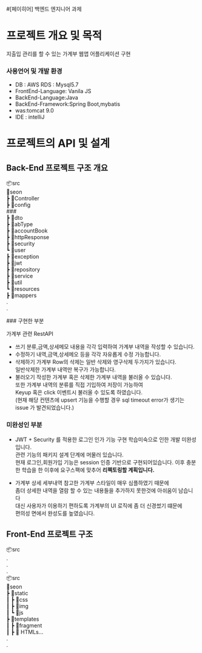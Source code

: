 #[페이히어] 백엔드 엔지니어 과제

# 프로젝트 개요 및 목적
지출입 관리를 할 수 있는 가계부 웹앱 어플리케이션 구현

### 사용언어 및 개발 환경<br>
- DB : AWS RDS : Mysql5.7<br>
- FrontEnd-Language: Vanila JS<br>
- BackEnd-Language:Java<br>
- BackEnd-Framework:Spring Boot,mybatis<br>
- was:tomcat 9.0<br>
- IDE : intelliJ

# 프로젝트의 API 및 설계


## Back-End 프로젝트 구조 개요
 📦src<br>
 📂seon<br>
 ┣ 📂Controller <br>
 ┣ 📂config<br>
 ###<br>
 ┣ 📂dto  <br>
   ┣ 📂abType<br>
   ┣ 📂accountBook<br>
   ┣ 📂httpResponse<br>
   ┣ 📂security<br>
   ┗ 📂user<br>
 ┣ 📂exception<br>
 ┣ 📂jwt<br>
 ┣ 📂repository<br>
 ┣ 📂service<br>
 ┣ 📂util<br>
 ┗ 📂resources<br>
  ┣ 📂mappers<br>
 .<br>
 .<br>

<div style="display:flex">
 <div>
  ### 구현한 부분

가계부 관련 RestAPI
- 쓰기 
분류,금액,상세메모 내용을 각각 입력하여 가계부 내역을 작성할 수 있습니다. 
- 수정하기
내역,금액,상세메오 등을 각각 자유롭게 수정 가능합니다.
- 삭제하기
가계부 Row의 삭제는 일반 삭제와 영구삭제 두가지가 있습니다.<br>
일반삭제한 가계부 내역만 복구가 가능합니다.
- 불러오기
작성한 가계부 혹은 삭제한 가계부 내역을 불러올 수 있습니다.<br>
또한 가계부 내역의 분류를 직접 기입하여 저장이 가능하여 <br>
Keyup 혹은 click 이벤트시 불러올 수 있도록 하였습니다. <br>
(현재 해당 컨텐츠에 upsert 기능을 수행할 경우 sql timeout error가 생기는 issue 가 발견되었습니다.)<br>
  <div>
  <div>
### 미완성인 부분
- JWT + Security 를 적용한 로그인 인가 기능 구현
학습미숙으로 인한 개발 미완성입니다. <br>
관련 기능의 패키지 설계 단계에 머물러 있습니다. <br>
현재 로그인,회원가입 기능은 session 인증 기반으로 구현되어있습니다.
이후 충분한 학습을 한 이후에 요구스팩에 맞추어 <Strong>리펙토링할 계획입니다.</Strong>

- 가계부 상세 세부내역
참고한 가계부 스타일이 매우 심플하였기 때문에 <br>
좀더 상세한 내역을 열람 할 수 있는 내용들을 추가하지 못한것에 아쉬움이 남습니다 <br>
대신 사용자가 이용하기 편하도록 가계부의 UI 로직에 좀 더 신경썼기 떄문에 <br>
편의성 면에서 완성도를 높였습니다. <br>
   <div>
<div>

## Front-End  프로젝트 구조
📦src<br>
 .<br>
 .<br>
 .<br>
 📦src<br>
 📂seon<br>
 ┣ 📂static<br>
 ┃ ┣ 📂css<br>
 ┃ ┣ 📂img<br>
 ┃ ┗ 📂js<br>
 ┣ 📂templates<br>
 ┃ ┣ 📂fragment<br>
 ┃ ┣ 📜 HTMLs...<br>
 .<br>
 .<br>
 
 
 
 
